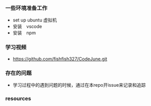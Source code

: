 ###  一些环境准备工作
- set up ubuntu 虚拟机
- 安装　vscode
- 安装　npm

### 学习视频
- https://github.com/fishfish327/CodeJune.git

### 存在的问题
- 学习过程中的遇到问题的时候，通过在本repo开issue来记录和追踪

### resources
